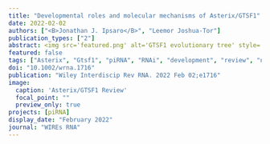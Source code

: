 ```yaml
---
title: "Developmental roles and molecular mechanisms of Asterix/GTSF1"
date: 2022-02-02
authors: ["<B>Jonathan J. Ipsaro</B>", "Leemor Joshua-Tor"]
publication_types: ["2"]
abstract: <img src='featured.png' alt='GTSF1 evolutionary tree' style='width:50%;float:right'>Maintenance of germline genomic integrity is critical for the survival of animal species. Consequently, many cellular and molecular processes have evolved to ensure genetic stability during the production of gametes. Here, we describe the discovery, characterization, and emerging molecular mechanisms of the protein Asterix/Gametocyte-specific factor 1 (GTSF1), an essential gametogenesis factor that is conserved from insects to humans. Beyond its broad importance for healthy germline development, Asterix/GTSF1 has more specific functions in the Piwi-interacting RNA (piRNA)-RNA interference pathway. There, it contributes to the repression of otherwise deleterious transposons, helping to ensure faithful transmission of genetic information to the next generation.
featured: false
tags: ["Asterix", "Gtsf1", "piRNA", "RNAi", "development", "review", "next-gen sequencing"]
doi: "10.1002/wrna.1716"
publication: "Wiley Interdiscip Rev RNA. 2022 Feb 02;e1716"
image:
  caption: 'Asterix/GTSF1 Review'
  focal_point: ""
  preview_only: true
projects: [piRNA]
display_date: "February 2022"
journal: "WIREs RNA"
---
```


